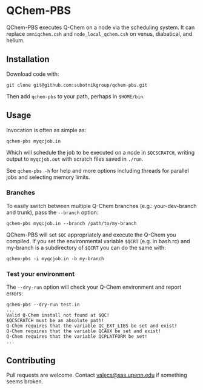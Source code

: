 # QChem-PBS

QChem-PBS executes Q-Chem on a node via the scheduling system. It can replace `omniqchem.csh` and `node_local_qchem.csh` on venus, diabatical, and helium.


## Installation
Download code with:

`git clone git@github.com:subotnikgroup/qchem-pbs.git`

Then add `qchem-pbs` to your path, perhaps in `$HOME/bin`.


## Usage
Invocation is often as simple as:

```qchem-pbs myqcjob.in```

Which will schedule the job to be executed on a node in `$QCSCRATCH`, writing output to `myqcjob.out` with scratch files saved in `./run`.

See `qchem-pbs -h` for help and more options including threads for parallel jobs and selecting memory limits.

### Branches
To easily switch between multiple Q-Chem branches (e.g.: your-dev-branch and trunk), pass the `--branch` option:

`qchem-pbs myqcjob.in --branch /path/to/my-branch`

QChem-PBS will set `$QC` appropriately and execute the Q-Chem you compiled. If you set the environmental variable `$QCRT` (e.g. in bash.rc) and my-branch is a subdirectory of `$QCRT` you can do the same with:

`qchem-pbs -i myqcjob.in -b my-branch`

### Test your environment
The `--dry-run` option will check your Q-Chem environment and report errors:

```
qchem-pbs --dry-run test.in
...
Valid Q-Chem install not found at $QC!
$QCSCRATCH must be an absolute path!
Q-Chem requires that the variable QC_EXT_LIBS be set and exist!
Q-Chem requires that the variable QCAUX be set and exist!
Q-Chem requires that the variable QCPLATFORM be set!
...
```

## Contributing
Pull requests are welcome. Contact valecs@sas.upenn.edu if something seems broken.
